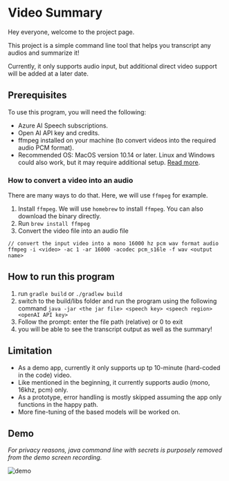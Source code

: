 # Video Summary
Hey everyone, welcome to the project page.

This project is a simple command line tool that helps you transcript any audios and summarize it! 

Currently, it only supports audio input, but additional direct video support will be added at a later date.


## Prerequisites
To use this program, you will need the following:
* Azure AI Speech subscriptions.
* Open AI API key and credits.
* ffmpeg installed on your machine (to convert videos into the required audio PCM format).
* Recommended OS: MacOS version 10.14 or later. Linux and Windows could also work, but it may require additional setup. [Read more](https://learn.microsoft.com/en-us/azure/ai-services/speech-service/quickstarts/setup-platform?tabs=windows%2Cubuntu%2Cdotnetcli%2Cdotnet%2Cjre%2Cmaven%2Cnodejs%2Cmac%2Cpypi&pivots=programming-language-java).

### How to convert a video into an audio
There are many ways to do that. Here, we will use `ffmpeg` for example.
1. Install `ffmpeg`. We will use `homebrew` to install `ffmpeg`. You can also download the binary directly.
2. Run `brew install ffmpeg`
3. Convert the video file into an audio file
```
// convert the input video into a mono 16000 hz pcm wav format audio
ffmpeg -i <video> -ac 1 -ar 16000 -acodec pcm_s16le -f wav <output name>
```

## How to run this program
1. run `gradle build` or `./gradlew build`
2. switch to the build/libs folder and run the program using the following command
`java -jar <the jar file> <speech key> <speech region> <openAI API key> `
3. Follow the prompt: enter the file path (relative) or 0 to exit
4. you will be able to see the transcript output as well as the summary!

## Limitation
* As a demo app, currently it only supports up tp 10-minute (hard-coded in the code) video.
* Like mentioned in the beginning, it currently supports audio (mono, 16khz, pcm) only.
* As a prototype, error handling is mostly skipped assuming the app only functions in the happy path.
* More fine-tuning of the based models will be worked on.

## Demo
_For privacy reasons, java command line with secrets is purposely removed from the demo screen recording._

![demo](https://github.com/davidle97/video-summary/assets/144196681/9eb3c683-9383-4d49-b8d8-f9130fc3e4ba)

